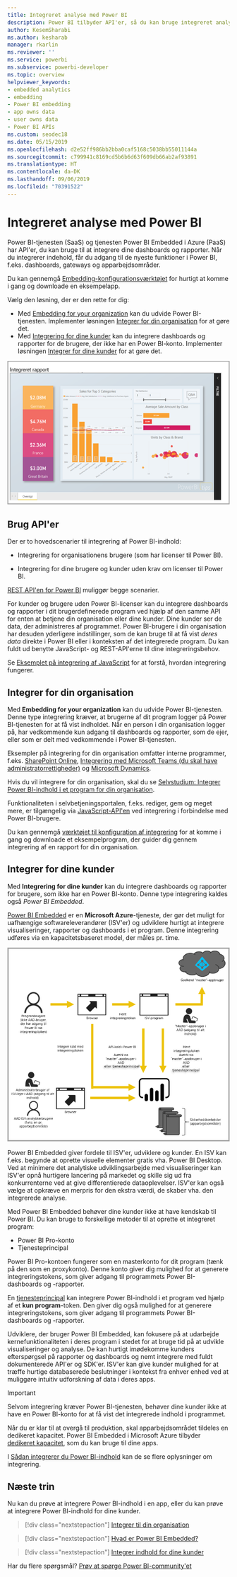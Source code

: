 ```yaml
---
title: Integreret analyse med Power BI
description: Power BI tilbyder API'er, så du kan bruge integreret analyse af dine dashboards og rapporter i programmer. Få mere at vide om integrering med Power BI både i et PaaS-miljø og et SaaS-miljø ved hjælp af software til integreret analyse, integrerede analyseværktøjer eller integrerede business intelligence-værktøjer.
author: KesemSharabi
ms.author: kesharab
manager: rkarlin
ms.reviewer: ''
ms.service: powerbi
ms.subservice: powerbi-developer
ms.topic: overview
helpviewer_keywords:
- embedded analytics
- embedding
- Power BI embedding
- app owns data
- user owns data
- Power BI APIs
ms.custom: seodec18
ms.date: 05/15/2019
ms.openlocfilehash: d2e52ff986bb2bba0caf5168c5038bb55011144a
ms.sourcegitcommit: c799941c8169cd5b6b6d63f609db66ab2af93891
ms.translationtype: HT
ms.contentlocale: da-DK
ms.lasthandoff: 09/06/2019
ms.locfileid: "70391522"
---
```

# <a name="embedded-analytics-with-power-bi"></a>Integreret analyse med Power BI

Power BI-tjenesten (SaaS) og tjenesten Power BI Embedded i Azure (PaaS) har API'er, du kan bruge til at integrere dine dashboards og rapporter. Når du integrerer indehold, får du adgang til de nyeste funktioner i Power BI, f.eks. dashboards, gateways og apparbejdsområder.

Du kan gennemgå [Embedding-konfigurationsværktøjet](https://aka.ms/embedsetup) for hurtigt at komme i gang og downloade en eksempelapp.

Vælg den løsning, der er den rette for dig:

* Med [Embedding for your organization](embedding.md#embedding-for-your-organization) kan du udvide Power BI-tjenesten. Implementer løsningen [Integrer for din organisation](https://aka.ms/embedsetup/UserOwnsData) for at gøre det.
* Med [Integrering for dine kunder](embedding.md#embedding-for-your-customers) kan du integrere dashboards og rapporter for de brugere, der ikke har en Power BI-konto. Implementer løsningen [Integrer for dine kunder](https://aka.ms/embedsetup/AppOwnsData) for at gøre det.

![PBIE-eksempel](media/what-can-you-do/what-can-you-do-02.png)

## <a name="use-apis"></a>Brug API'er

Der er to hovedscenarier til integrering af Power BI-indhold:
- Integrering for organisationens brugere (som har licenser til Power BI). 
 
- Integrering for dine brugere og kunder uden krav om licenser til Power BI. 

[REST API'en for Power BI](https://docs.microsoft.com/rest/api/power-bi/) muliggør begge scenarier.

For kunder og brugere uden Power BI-licenser kan du integrere dashboards og rapporter i dit brugerdefinerede program ved hjælp af den samme API for enten at betjene din organisation eller dine kunder. Dine kunder ser de data, der administreres af programmet. Power BI-brugere i din organisation har desuden yderligere indstillinger, som de kan bruge til at få vist *deres data* direkte i Power BI eller i konteksten af det integrerede program. Du kan fuldt ud benytte JavaScript- og REST-API'erne til dine integreringsbehov.

Se [Eksemplet på integrering af JavaScript](https://microsoft.github.io/PowerBI-JavaScript/demo/) for at forstå, hvordan integrering fungerer.

## <a name="embedding-for-your-organization"></a>Integrer for din organisation

Med **Embedding for your organization** kan du udvide Power BI-tjenesten. Denne type integrering kræver, at brugerne af dit program logger på Power BI-tjenesten for at få vist indholdet. Når en person i din organisation logger på, har vedkommende kun adgang til dashboards og rapporter, som de ejer, eller som er delt med vedkommende i Power BI-tjenesten.

Eksempler på integrering for din organisation omfatter interne programmer, f.eks. [SharePoint Online](https://powerbi.microsoft.com/blog/integrate-power-bi-reports-in-sharepoint-online/), [Integrering med Microsoft Teams (du skal have administratorrettigheder)](https://powerbi.microsoft.com/blog/power-bi-teams-up-with-microsoft-teams/) og [Microsoft Dynamics](https://docs.microsoft.com/dynamics365/customer-engagement/basics/add-edit-power-bi-visualizations-dashboard).

Hvis du vil integrere for din organisation, skal du se [Selvstudium: Integrer Power BI-indhold i et program for din organisation](embed-sample-for-your-organization.md).

Funktionaliteten i selvbetjeningsportalen, f.eks. rediger, gem og meget mere, er tilgængelig via [JavaScript-API'en](https://github.com/Microsoft/PowerBI-JavaScript) ved integrering i forbindelse med Power BI-brugere.

Du kan gennemgå [værktøjet til konfiguration af integrering](https://aka.ms/embedsetup/UserOwnsData) for at komme i gang og downloade et eksempelprogram, der guider dig gennem integrering af en rapport for din organisation.

## <a name="embedding-for-your-customers"></a>Integrer for dine kunder

Med **Integrering for dine kunder** kan du integrere dashboards og rapporter for brugere, som ikke har en Power BI-konto. Denne type integrering kaldes også *Power BI Embedded*.

[Power BI Embedded](azure-pbie-what-is-power-bi-embedded.md) er en **Microsoft Azure**-tjeneste, der gør det muligt for uafhængige softwareleverandører (ISV'er) og udviklere hurtigt at integrere visualiseringer, rapporter og dashboards i et program. Denne integrering udføres via en kapacitetsbaseret model, der måles pr. time.

![Integreringsflow for integrering i forbindelse med dine kunder](media/embedding/powerbi-embed-flow.png)

Power BI Embedded giver fordele til ISV'er, udviklere og kunder. En ISV kan f.eks. begynde at oprette visuelle elementer gratis vha. Power BI Desktop. Ved at minimere det analytiske udviklingsarbejde med visualiseringer kan ISV'er opnå hurtigere lancering på markedet og skille sig ud fra konkurrenterne ved at give differentierede dataoplevelser. ISV'er kan også vælge at opkræve en merpris for den ekstra værdi, de skaber vha. den integrerede analyse.

Med Power BI Embedded behøver dine kunder ikke at have kendskab til Power BI. Du kan bruge to forskellige metoder til at oprette et integreret program:
- Power BI Pro-konto 
- Tjenesteprincipal 

Power BI Pro-kontoen fungerer som en masterkonto for dit program (tænk på den som en proxykonto). Denne konto giver dig mulighed for at generere integreringstokens, som giver adgang til programmets Power BI-dashboards og -rapporter.

En [tjenesteprincipal](embed-service-principal.md) kan integrere Power BI-indhold i et program ved hjælp af et **kun program**-token. Den giver dig også mulighed for at generere integreringstokens, som giver adgang til programmets Power BI-dashboards og -rapporter.

Udviklere, der bruger Power BI Embedded, kan fokusere på at udarbejde kernefunktionaliteten i deres program i stedet for at bruge tid på at udvikle visualiseringer og analyse. De kan hurtigt imødekomme kunders efterspørgsel på rapporter og dashboards og nemt integrere med fuldt dokumenterede API'er og SDK'er. ISV'er kan give kunder mulighed for at træffe hurtige databaserede beslutninger i kontekst fra enhver enhed ved at muliggøre intuitiv udforskning af data i deres apps.

> [!IMPORTANT]
> Selvom integrering kræver Power BI-tjenesten, behøver dine kunder ikke at have en Power BI-konto for at få vist det integrerede indhold i programmet. 

Når du er klar til at overgå til produktion, skal apparbejdsområdet tildeles en dedikeret kapacitet. Power BI Embedded i Microsoft Azure tilbyder [dedikeret kapacitet](azure-pbie-create-capacity.md), som du kan bruge til dine apps.

I [Sådan integrerer du Power BI-indhold](embed-sample-for-customers.md) kan de se flere oplysninger om integrering.

## <a name="next-steps"></a>Næste trin

Nu kan du prøve at integrere Power BI-indhold i en app, eller du kan prøve at integrere Power BI-indhold for dine kunder.

> [!div class="nextstepaction"]
> [Integrer til din organisation](embed-sample-for-your-organization.md)

> [!div class="nextstepaction"]
> [Hvad er Power BI Embedded?](azure-pbie-what-is-power-bi-embedded.md)

> [!div class="nextstepaction"]
>[Integrer indhold for dine kunder](embed-sample-for-customers.md)

Har du flere spørgsmål? [Prøv at spørge Power BI-community'et](http://community.powerbi.com/)
